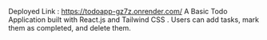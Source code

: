 Deployed Link : https://todoapp-gz7z.onrender.com/
A Basic Todo Application built with React.js and Tailwind CSS . 
Users can add tasks, mark them as completed, and delete them.
